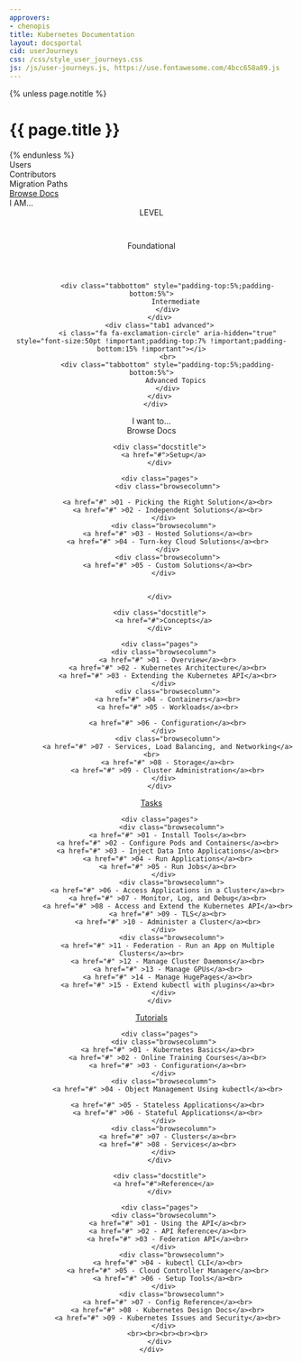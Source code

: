 ```yaml
---
approvers:
- chenopis
title: Kubernetes Documentation
layout: docsportal
cid: userJourneys
css: /css/style_user_journeys.css
js: /js/user-journeys.js, https://use.fontawesome.com/4bcc658a89.js
---
```


{% unless page.notitle %}
<h1>{{ page.title }}</h1>
{% endunless %}

<div class="bar1">
    <div class="navButton users">Users</div>
    <div class="navButton contributors">Contributors</div>
    <div class="navButton migrators">Migration&nbsp;Paths</div>
    <a href="#browsedocs"> <div class="navButton" id="beginner">Browse Docs</div></a>
</div>

<div id="cardWrapper">
  <div class="bar2">I AM...</div>
  <div class='cards'></div>
</div>

<div style='text-align: center;'>
    <div class="bar2" id="subTitle">LEVEL</div>
    <div class="bar3">
        <div class="tab1 foundational" id="beginner">
            <i class="fa fa-cloud-download" aria-hidden="true" style="font-size:50pt !important;padding-top:7% !important;padding-bottom:15% !important"></i>
            <br>
            <div class="tabbottom" style="padding-top:5%;padding-bottom:5%">
                Foundational
            </div>
            </div>
        <div class="tab1 intermediate">
            <i class="fa fa-check-square" aria-hidden="true" style="font-size:50pt !important;padding-top:7% !important;padding-bottom:15% !important"></i>
            <br>

            <div class="tabbottom" style="padding-top:5%;padding-bottom:5%">
                Intermediate
            </div>
        </div>
        <div class="tab1 advanced">
            <i class="fa fa-exclamation-circle" aria-hidden="true" style="font-size:50pt !important;padding-top:7% !important;padding-bottom:15% !important"></i>
            <br>
            <div class="tabbottom" style="padding-top:5%;padding-bottom:5%">
                Advanced Topics
            </div>
        </div>
      </div>
</div>

<div class='infobarWrapper'>
    <div class="infobar">
        <span style="padding-bottom: 3% ">I want to...</span>
        <a id="infolink1" href="docs.html"><div class="whitebar" >
            <div class="infoicon">
                <i class="fa fa-folder-open-o" aria-hidden="true" style="padding:%;float:left;color:#3399ff"></i>
            </div>
            <div id="info1" class='data'></div>
        </div></a>
        <a id="infolink2" href="docs.html"><div class="whitebar">
            <div class="infoicon">
                <i class="fa fa-retweet" aria-hidden="true" style="padding-bottom:%;float:left;color:#3399ff"></i>
            </div>
            <div id="info2" class='data'></div>
        </div></a>
        <a id="infolink3" href="docs.html"> <div class="whitebar">
            <div class="infoicon">
                <i class="fa fa-hdd-o" aria-hidden="true" style="padding:%;float:left;color:#3399ff;margin-right:9px"></i>
            </div>
            <div id="info3" class='data'></div>
        </div></a>
    </div>
</div>


  <div class="browseheader" id="browsedocs">
      <a name="browsedocs">  Browse Docs</a>
      </div>
    
<div class="browsedocs">

<div class="browsesection">

        <div class="docstitle">
          <a href="#">Setup</a>
        </div>

        <div class="pages">
            <div class="browsecolumn">

            <a href="#" >01 - Picking the Right Solution</a><br>
            <a href="#" >02 - Independent Solutions</a><br>
          </div>
          <div class="browsecolumn">
            <a href="#" >03 - Hosted Solutions</a><br>
            <a href="#" >04 - Turn-key Cloud Solutions</a><br>
            </div>
            <div class="browsecolumn">
            <a href="#" >05 - Custom Solutions</a><br>
          </div>


        </div>

  </div>

  <div class="browsesection">

        <div class="docstitle">
          <a href="#">Concepts</a>
        </div>

        <div class="pages">
          <div class="browsecolumn">
            <a href="#" >01 - Overview</a><br>
            <a href="#" >02 - Kubernetes Architecture</a><br>
            <a href="#" >03 - Extending the Kubernetes API</a><br>
          </div>
            <div class="browsecolumn">
            <a href="#" >04 - Containers</a><br>
            <a href="#" >05 - Workloads</a><br>

            <a href="#" >06 - Configuration</a><br>
          </div>
            <div class="browsecolumn">
            <a href="#" >07 - Services, Load Balancing, and Networking</a><br>
            <a href="#" >08 - Storage</a><br>
            <a href="#" >09 - Cluster Administration</a><br>
          </div>
        </div>
</div>

<div class="browsesection">
        <div class="docstitle">
          <a href="#">Tasks</a>
        </div>

        <div class="pages">
              <div class="browsecolumn">
            <a href="#" >01 - Install Tools</a><br>
            <a href="#" >02 - Configure Pods and Containers</a><br>
            <a href="#" >03 - Inject Data Into Applications</a><br>
            <a href="#" >04 - Run Applications</a><br>
            <a href="#" >05 - Run Jobs</a><br>
          </div>
              <div class="browsecolumn">
            <a href="#" >06 - Access Applications in a Cluster</a><br>
            <a href="#" >07 - Monitor, Log, and Debug</a><br>
            <a href="#" >08 - Access and Extend the Kubernetes API</a><br>
            <a href="#" >09 - TLS</a><br>
            <a href="#" >10 - Administer a Cluster</a><br>
          </div>
              <div class="browsecolumn">
            <a href="#" >11 - Federation - Run an App on Multiple Clusters</a><br>
            <a href="#" >12 - Manage Cluster Daemons</a><br>
            <a href="#" >13 - Manage GPUs</a><br>
            <a href="#" >14 - Manage HugePages</a><br>
            <a href="#" >15 - Extend kubectl with plugins</a><br>
          </div>
        </div>

</div>
<div class="browsesection">
        <div class="docstitle">
          <a href="#">Tutorials</a>
        </div>

        <div class="pages">
          <div class="browsecolumn">
            <a href="#" >01 - Kubernetes Basics</a><br>
            <a href="#" >02 - Online Training Courses</a><br>
            <a href="#" >03 - Configuration</a><br>
          </div>
          <div class="browsecolumn">
            <a href="#" >04 - Object Management Using kubectl</a><br>

            <a href="#" >05 - Stateless Applications</a><br>
            <a href="#" >06 - Stateful Applications</a><br>
          </div>
          <div class="browsecolumn">
            <a href="#" >07 - Clusters</a><br>
            <a href="#" >08 - Services</a><br>
          </div>
        </div>
</div>

<div class="browsesection">

        <div class="docstitle">
          <a href="#">Reference</a>
        </div>

        <div class="pages">
          <div class="browsecolumn">
            <a href="#" >01 - Using the API</a><br>
            <a href="#" >02 - API Reference</a><br>
            <a href="#" >03 - Federation API</a><br>
          </div>
              <div class="browsecolumn">
            <a href="#" >04 - kubectl CLI</a><br>
            <a href="#" >05 - Cloud Controller Manager</a><br>
            <a href="#" >06 - Setup Tools</a><br>
          </div>
              <div class="browsecolumn">
            <a href="#" >07 - Config Reference</a><br>
            <a href="#" >08 - Kubernetes Design Docs</a><br>
            <a href="#" >09 - Kubernetes Issues and Security</a><br>
          </div>
            <br><br><br><br><br>
        </div>
    </div>
</div>
